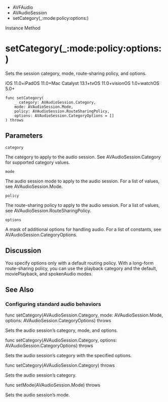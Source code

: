 

- AVFAudio
- AVAudioSession
-  setCategory(\_:mode:policy:options:) 

Instance Method

# setCategory(\_:mode:policy:options:)

Sets the session category, mode, route-sharing policy, and options.

iOS 11.0+iPadOS 11.0+Mac Catalyst 13.1+tvOS 11.0+visionOS 1.0+watchOS 5.0+

``` source
func setCategory(
    _ category: AVAudioSession.Category,
    mode: AVAudioSession.Mode,
    policy: AVAudioSession.RouteSharingPolicy,
    options: AVAudioSession.CategoryOptions = []
) throws
```

## Parameters 

`category`  

The category to apply to the audio session. See AVAudioSession.Category for supported category values.

`mode`  

The audio session mode to apply to the audio session. For a list of values, see AVAudioSession.Mode.

`policy`  

The route-sharing policy to apply to the audio session. For a list of values, see AVAudioSession.RouteSharingPolicy.

`options`  

A mask of additional options for handling audio. For a list of constants, see AVAudioSession.CategoryOptions.

## Discussion

You specify options only with a default routing policy. With a long-form route-sharing policy, you can use the playback category and the default, moviePlayback, and spokenAudio modes.

## See Also

### Configuring standard audio behaviors

func setCategory(AVAudioSession.Category, mode: AVAudioSession.Mode, options: AVAudioSession.CategoryOptions) throws

Sets the audio session’s category, mode, and options.

func setCategory(AVAudioSession.Category, options: AVAudioSession.CategoryOptions) throws

Sets the audio session’s category with the specified options.

func setCategory(AVAudioSession.Category) throws

Sets the audio session’s category.

func setMode(AVAudioSession.Mode) throws

Sets the audio session’s mode.


